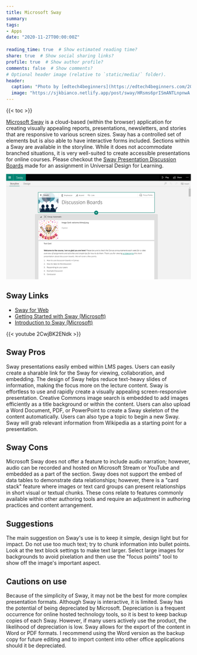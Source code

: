 ```yaml
---
title: Microsoft Sway
summary: 
tags:
- Apps
date: "2020-11-27T00:00:00Z"

reading_time: true  # Show estimated reading time?
share: true  # Show social sharing links?
profile: true  # Show author profile?
comments: false  # Show comments?
# Optional header image (relative to `static/media/` folder).
header:
  caption: "Photo by [edtech4beginners](https://edtech4beginners.com/2016/05/10/dont-just-put-amazing-work-on-the-classroom-wall-share-it-online/)"
  image: "https://sjkbianco.netlify.app/post/sway/HRsms6prISmANTLnpnwA.png"
---
```


{{< toc >}}

[Microsoft Sway](https://support.microsoft.com/en-us/office/getting-started-with-sway-2076c468-63f4-4a89-ae5f-424796714a8a) is a cloud-based (within the browser) application for creating visually appealing reports, presentations, newsletters, and stories that are responsive to various screen sizes. Sway has a controlled set of elements but is also able to have interactive forms included. Sections within a Sway are available in the storyline. While it does not accommodate branched situations, it is very well-suited to create accessible presentations for online courses. Please checkout the [Sway Presentation Discussion Boards](https://sway.office.com/gmoUdWQdbcH2nNmF?ref=Link) made for an assignment in Universal Design for Learning.

![Example Sway screenshot.](sway-example.png)

## Sway Links

  * [Sway for Web](https://sway.office.com/)
  * [Getting Started with Sway (Microsoft)](https://support.microsoft.com/en-us/office/getting-started-with-sway-2076c468-63f4-4a89-ae5f-424796714a8a)
  * [Introduction to Sway (Microsoft)](https://education.microsoft.com/en-us/resource/67e43b8e)

{{< youtube 2CwjBK2ENdk >}}

## Sway Pros

Sway presentations easily embed within LMS pages. Users can easily create a sharable link for the Sway for viewing, collaboration, and embedding. The design of Sway helps reduce text-heavy slides of information, making the focus more on the lecture content. Sway is effortless to use and rapidly create a visually appealing screen-responsive presentation. Creative Commons image search is embedded to add images efficiently as a title background or within the content. Users can also upload a Word Document, PDF, or PowerPoint to create a Sway skeleton of the content automatically. Users can also type a topic to begin a new Sway. Sway will grab relevant information from Wikipedia as a starting point for a presentation.

## Sway Cons

Microsoft Sway does not offer a feature to include audio narration; however, audio can be recorded and hosted on Microsoft Stream or YouTube and embedded as a part of the section. Sway does not support the embed of data tables to demonstrate data relationships; however, there is a "card stack" feature where images or text card groups can present relationships in short visual or textual chunks. These cons relate to features commonly available within other authoring tools and require an adjustment in authoring practices and content arrangement.

## Suggestions

The main suggestion on Sway's use is to keep it simple, design light but for impact. Do not use too much text; try to chunk information into bullet points. Look at the text block settings to make text larger. Select large images for backgrounds to avoid pixelation and then use the "focus points" tool to show off the image's important aspect.

## Cautions on use

Because of the simplicity of Sway, it may not be the best for more complex presentation formats. Although Sway is interactive, it is limited. Sway has the potential of being depreciated by Microsoft. Depreciation is a frequent occurrence for online hosted technology tools, so it is best to keep backup copies of each Sway. However, if many users actively use the product, the likelihood of depreciation is low. Sway allows for the export of the content in Word or PDF formats. I recommend using the Word version as the backup copy for future editing and to import content into other office applications should it be depreciated.
